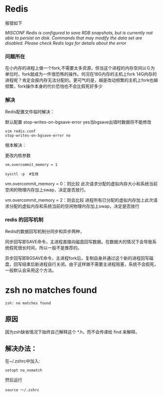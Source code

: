 # Redis

报错如下

*MISCONF Redis is configured to save RDB snapshots, but is currently not able to persist on disk. Commands that may modify the data set are disabled. Please check Redis logs for details about the error*



###  问题所在

在小内存的进程上做一个fork,不需要太多资源，但当这个进程的内存空间以Ｇ为单位时，fork就成为一件很恐怖的操作。何况在16G内存的主机上fork 14G内存的进程呢？肯定会报内存无法分配的。更可气的是，越是改动频繁的主机上fork也越频繁，fork操作本身的代价恐怕也不会比假死好多少

### 解决

Redis配置文件临时解决：

默认配置 stop-writes-on-bgsave-error yes当bgsave出错时数据将不能修改

```
vim redis.conf
stop-writes-on-bgsave-error no
```

根本解决：

更改内核参数

```
vm.overcommit_memory = 1
```

```
sysctl -p  #生效
```

vm.overcommit_memory = 0：则比较 此次请求分配的虚拟内存大小和系统当前空闲的物理内存加上swap，决定是否放行。

vm.overcommit_memory = 2：则会比较 进程所有已分配的虚拟内存加上此次请求分配的虚拟内存和系统当前的空闲物理内存加上swap，决定是否放行

### redis 的回写机制

Redis的数据回写机制分同步和异步两种，

同步回写即SAVE命令，主进程直接向磁盘回写数据。在数据大的情况下会导致系统假死很长时间，所以一般不是推荐的。

异步回写即BGSAVE命令，主进程fork后，复制自身并通过这个新的进程回写磁盘，回写结束后新进程自行关闭。由于这样做不需要主进程阻塞，系统不会假死，一般默认会采用这个方法。



# zsh  no matches found

```
zsh: no matches found
```



## 原因

因为zsh缺省情况下始终自己解释这个 *.h，而不会传递给 find 来解释。

##  解决办法：

在~/.zshrc中加入: 

```
setopt no_nomatch
```

 然后运行

```
source ～/.zshrc
```


